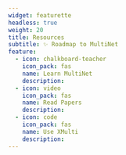 ```yaml
---
widget: featurette
headless: true
weight: 20
title: Resources
subtitle: ✨ Roadmap to MultiNet
feature:
  - icon: chalkboard-teacher
    icon_pack: fas
    name: Learn MultiNet
    description:
  - icon: video
    icon_pack: fas
    name: Read Papers
    description:
  - icon: code
    icon_pack: fas
    name: Use XMulti
    description:
---
```

